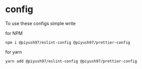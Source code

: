 # config

To use these configs simple write

for NPM

```
npm i @piyush97/eslint-config @piyush97/prettier-config
```

for yarn

```
yarn add @piyush97/eslint-config @piyush97/prettier-config
```
